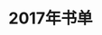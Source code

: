 ---
layout: book
title: 2017年书单
category: 阅读
keywords: 书单，2017
books:
    - title: 美丽新世界
      status: 已读
      author: 阿道司·赫胥黎 
      publisher: 北京理工大学出版社
      language: 中文
      link: https://book.douban.com/subject/25782520/
      cover: https://img5.doubanio.com/lpic/s27208286.jpg
      description: 可以与《1984》结合看
    - title: 旧制度与大革命
      status: 在读
      author: 托克维尔
      publisher: 商务印书馆
      language: 中文
      link: https://book.douban.com/subject/11607261/
      cover: https://img5.doubanio.com/lpic/s16237536.jpg
      description: 慢慢看
    - title: 白夜行
      status: 已读
      author: 东野圭吾
      publisher: 南海出版公司
      language: 中文
      link: https://book.douban.com/subject/10554308/
      cover: https://img1.doubanio.com/lpic/s24514468.jpg
      description: 从一开始就错了
    - title: 发现的乐趣
      status: 已读
      author: 理查德.费曼
      publisher: 北京联合出版公司
      language: 中文
      link: https://book.douban.com/subject/26776967/
      cover: https://img5.doubanio.com/lpic/s28650756.jpg
      description: 主动地思考问题，一定有收获
---